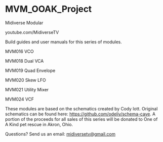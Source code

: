 # MVM_OOAK_Project

Midiverse Modular

youtube.com/MidiverseTV

Build guides and user manuals for this series of modules.

MVM016 VCO

MVM018 Dual VCA

MVM019 Quad Envelope

MVM020 Skew LFO

MVM021 Utility Mixer

MVM024 VCF

These modules are based on the schematics created by Cody Iott. Original schematics can be found here: https://github.com/odeliy/schema-cave. A portion of the proceeds for all sales of this series will be donated to One of A Kind pet rescue in Akron, Ohio.

Questions? Send us an email: midiversetv@gmail.com
